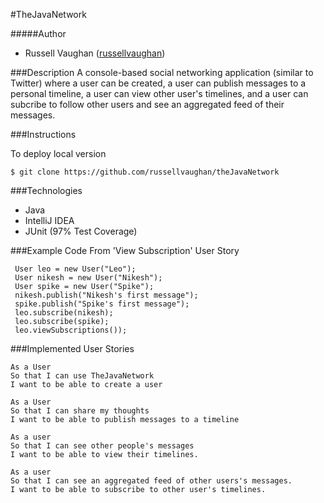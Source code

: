 #TheJavaNetwork

#####Author
- Russell Vaughan ([russellvaughan](https://github.com/russellvaughan))


###Description
A console-based social networking application (similar to Twitter) where a user can be created, a user can publish messages to a personal timeline, a user can view other user's timelines, and a user can subcribe to follow other users and see an aggregated feed of their messages. 

###Instructions

To deploy local version

```
$ git clone https://github.com/russellvaughan/theJavaNetwork

```

###Technologies
- Java
- IntelliJ IDEA
- JUnit (97% Test Coverage)

###Example Code From 'View Subscription' User Story

```
 User leo = new User("Leo");
 User nikesh = new User("Nikesh");
 User spike = new User("Spike");
 nikesh.publish("Nikesh's first message");
 spike.publish("Spike's first message");
 leo.subscribe(nikesh);
 leo.subscribe(spike);
 leo.viewSubscriptions());
```

 
###Implemented User Stories
```
As a User
So that I can use TheJavaNetwork
I want to be able to create a user
```

```
As a User
So that I can share my thoughts
I want to be able to publish messages to a timeline
```

```
As a user
So that I can see other people's messages
I want to be able to view their timelines.
```

```
As a user
So that I can see an aggregated feed of other users's messages.
I want to be able to subscribe to other user's timelines.
```
